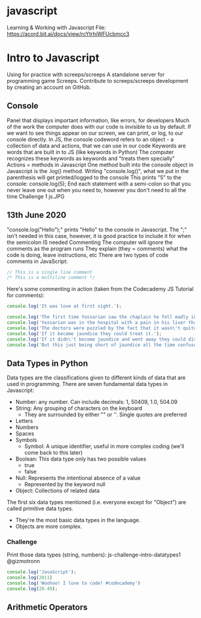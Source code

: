 # javascript
Learning & Working with Javascript
File: https://acord.bit.ai/docs/view/rcYtrhiWFUcbmcc3

# Intro to Javascript
Using for practice with 
screeps/screeps A standalone server for programming game Screeps. Contribute to screeps/screeps development by creating an account on GitHub.

## Console
Panel that displays important information, like errors, for developers
Much of the work the computer does with our code is invisible to us by default. If we want to see things appear on our screen, we can print, or log, to our console directly.
In JS, the console codeword refers to an object - a collection of data and actions, that we can use in our code
Keywords are words that are built in to JS (like keywords in Python)
The computer recognizes these keywords as keywords and "treats them specially"
Actions = methods in Javascript
One method built into the console object in Javascript is the .log() method.
Writing "console.log()", what we put in the parenthesis will get printed/logged to the console
This prints "5" to the console: console.log(5); 
End each statement with a semi-colon so that you never leave one out when you need to, however you don't need to all the time
Challenge 1
js.JPG 

## 13th June 2020
"console.log("Hello");" prints "Hello" to the console in Javascript.
The ";" isn't needed in this case, however, it is good practice to include it for when the semicolon IS needed
Commenting
The computer will ignore the comments as the program runs
They explain (they = comments) what the code is doing, leave instructions, etc
There are two types of code comments in JavaScript:
```js
// This is a single line comment
/* This is a multiline comment */
```
Here's some commenting in action (taken from the Codecademy JS Tutorial for comments):
```js
console.log('It was love at first sight.');

console.log('The first time Yossarian saw the chaplain he fell madly in love with him.');
console.log('Yossarian was in the hospital with a pain in his liver that fell just short of being jaundice.');
console.log('The doctors were puzzled by the fact that it wasn\'t quite jaundice.');
console.log('If it became jaundice they could treat it.');
console.log('If it didn\'t become jaundice and went away they could discharge him.');
console.log('But this just being short of jaundice all the time confused them.');
```

## Data Types in Python
Data types are the classifications given to different kinds of data that are used in programming.
There are seven fundamental data types in Javascript:
* Number: any number. Can include decimals: 1, 50409, 1.0, 504.09
* String: Any grouping of characters on the keyboard
  * They are surrounded by either "" or ''. Single quotes are preferred
* Letters
* Numbers
* Spaces 
* Symbols
  * Symbol: A unique identifier, useful in more complex coding (we'll come back to this later)
* Boolean: This data type only has two possible values
  * true
  * false
* Null: Represents the intentional absence of a value
  * Represented by the keyword null
* Object: Collections of related data

The first six data types mentioned (i.e. everyone except for "Object") are called primitive data types.
* They're the most basic data types in the language.
* Objects are more complex.

### Challenge
Print those data types (string, numbers):
js-challenge-intro-datatypes1 @gizmotronn  
```js
console.log('JavaScript');
console.log(2011)
console.log('Woohoo! I love to code! #codecademy')
console.log(20.49);
```

## Arithmetic Operators
